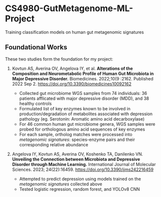 # CS4980-GutMetagenome-ML-Project
Training classification models on human gut metagenomic signatures 

## Foundational Works
These two studies form the foundation for my project: 

1.	Kovtun AS, Averina OV, Angelova IY, et al. **Alterations of the Composition and Neurometabolic Profile of Human Gut Microbiota in Major Depressive Disorder.** Biomedicines. 2022;10(9 :2162. Published 2022 Sep 2. https://doi.org/10.3390/biomedicines10092162
    * Collected gut microbiome WGS samples from 74 individuals: 36 patients afflicated with major depressive disorder (MDD), and 38 healthy controls
    * Formulated list of key enzymes known to be involved in production/degradation of metabolites associated with depression pathology (eg. Serotonin: Aromatic amino acid decarboxylase)
    * For 46 common human gut microbiome genera, WGS samples were probed for orthologous amino acid sequences of key enzymes 
    * For each sample, ortholog matches were processed into _metagenomic signatures_: species-enzyme pairs and their corresponding relative abundance


2.	Angelova IY, Kovtun AS, Averina OV, Koshenko TA, Danilenko VN. **Unveiling the Connection between Microbiota and Depressive Disorder through Machine Learning.** International Journal of Molecular Sciences. 2023; 24(22):16459. https://doi.org/10.3390/ijms242216459
    * Attempted to predict depression using models trained on the _metagenomic signatures_ collected above
    * Tested logistic regression, random forest, and YOLOv8 CNN